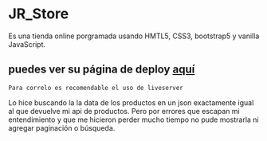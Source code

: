 # JR_Store 

Es una tienda online porgramada usando HMTL5, CSS3, bootstrap5 y vanilla JavaScript.

## puedes ver su página de deploy [aquí]('https://vanilla-ecommerce.netlify.app/')


``` 
Para correlo es recomendable el uso de liveserver
``` 

Lo hice buscando la la data de los productos en un json exactamente igual al que devuelve mi api de productos. Pero por errores que escapan mi entendimiento y que me hicieron perder mucho tiempo no pude mostrarla ni agregar paginación o búsqueda. 


